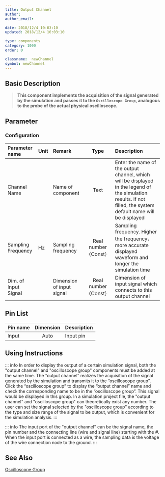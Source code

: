 ```yaml
---
title: Output Channel
author: 
author_email:

date: 2018/12/4 10:03:10
updated: 2018/12/4 10:03:10

type: components
category: 1000
order: 0

classname: _newChannel
symbol: newChannel
---
```

## Basic Description


> **This component implements the acquisition of the signal generated by the simulation and passes it to the `Oscilloscope Group`, analogous to the probe of the actual physical oscilloscope.** 

## Parameter
### Configuration
| Parameter name | Unit | Remark | Type | Description |
| :--- | :--- | :--- | :--: | :--- |
| Channel Name |  | Name of component | Text | Enter the name of the output channel, which will be displayed in the legend of the simulation results. If not filled, the system default name will be displayed |
| Sampling Frequency | Hz | Sampling frequency | Real number（Const）| Sampling frequency. Higher the frequency，more accurate displayed waveform and longer the simulation time |
| Dim. of Input Signal |  | Dimension of input signal | Real number（Const） | Dimension of input signal which connects to this output channel |

## Pin List

| Pin name | Dimension | Description |
| :--- | :--:  | :--- |
| Input | Auto | Input pin |

## Using Instructions

::: info
In order to display the output of a certain simulation signal, both the "output channel" and "oscilloscope group" components must be added at the same time. The “output channel” realizes the acquisition of the signal generated by the simulation and transmits it to the “oscilloscope group”. Click the “oscilloscope group” to display the “output channel” name and check the corresponding name to be in the “oscilloscope group”. This signal would be displayed in this group. In a simulation project file, the "output channel" and "oscilloscope group" can theoretically exist any number. The user can set the signal selected by the "oscilloscope group" according to the type and size range of the signal to be output, which is convenient for the simulation analysis.
:::

::: info
The input port of the "output channel" can be the signal name, the pin number and the connecting line (wire and signal line) starting with the \#. When the input port is connected as a wire, the sampling data is the voltage of the wire connection node to the ground. 
:::

## See Also

[Oscilloscope Group](comp_newOsc.md)